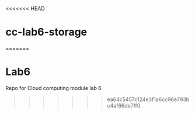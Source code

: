 <<<<<<< HEAD
# cc-lab6-storage
=======
# Lab6
Repo for Cloud computing module lab 6
>>>>>>> ea64c5457c124e3f1a6cc96e793bc4af66de7ff0
